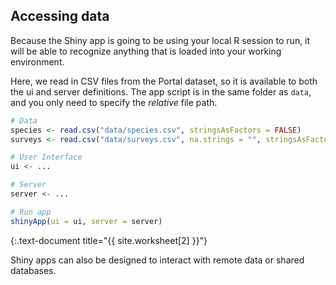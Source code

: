 ---
---

## Accessing data

Because the Shiny app is going to be using your local R session to run, it will be able to recognize anything that is loaded into your working environment.

<!--split-->

Here, we read in CSV files from the Portal dataset, so it is available to both the ui and server definitions.
The app script is in the same folder as `data`, and you only need to specify the _relative_ file path.


~~~r
# Data
species <- read.csv("data/species.csv", stringsAsFactors = FALSE)
surveys <- read.csv("data/surveys.csv", na.strings = "", stringsAsFactors = FALSE)

# User Interface
ui <- ...

# Server
server <- ...

# Run app
shinyApp(ui = ui, server = server)
~~~
{:.text-document title="{{ site.worksheet[2] }}"}

Shiny apps can also be designed to interact with remote data or shared databases.
